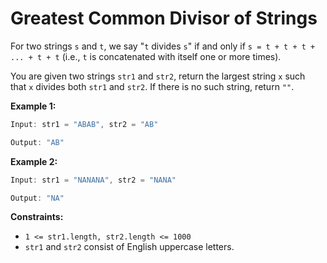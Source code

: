 # Greatest Common Divisor of Strings

For two strings `s` and `t`, we say "`t` divides `s`" if and only if `s = t + t + t + ... + t + t` (i.e., `t` is concatenated with itself one or more times).

You are given two strings `str1` and `str2`, return the largest string `x` such that `x` divides both `str1` and `str2`. If there is no such string, return `""`.

**Example 1:**

```java
Input: str1 = "ABAB", str2 = "AB"

Output: "AB"
```

**Example 2:**

```java
Input: str1 = "NANANA", str2 = "NANA"

Output: "NA"
```

**Constraints:**

- `1 <= str1.length, str2.length <= 1000`
- `str1` and `str2` consist of English uppercase letters.